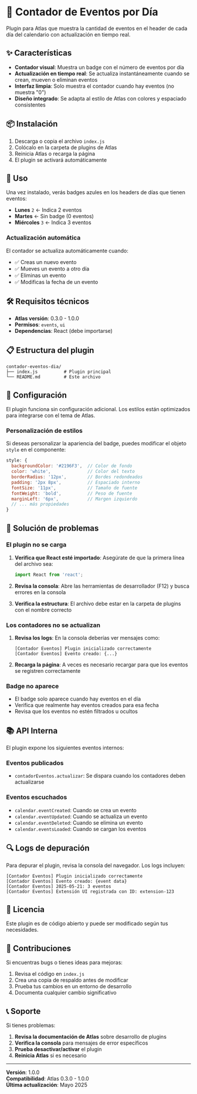 # 🔢 Contador de Eventos por Día

Plugin para Atlas que muestra la cantidad de eventos en el header de cada día del calendario con actualización en tiempo real.

## ✨ Características

- **Contador visual**: Muestra un badge con el número de eventos por día
- **Actualización en tiempo real**: Se actualiza instantáneamente cuando se crean, mueven o eliminan eventos
- **Interfaz limpia**: Solo muestra el contador cuando hay eventos (no muestra "0")
- **Diseño integrado**: Se adapta al estilo de Atlas con colores y espaciado consistentes

## 📦 Instalación

1. Descarga o copia el archivo `index.js`
2. Colócalo en la carpeta de plugins de Atlas
3. Reinicia Atlas o recarga la página
4. El plugin se activará automáticamente

## 🚀 Uso

Una vez instalado, verás badges azules en los headers de días que tienen eventos:

- **Lunes** `2` ← Indica 2 eventos
- **Martes** ← Sin badge (0 eventos)
- **Miércoles** `3` ← Indica 3 eventos

### Actualización automática

El contador se actualiza automáticamente cuando:
- ✅ Creas un nuevo evento
- ✅ Mueves un evento a otro día
- ✅ Eliminas un evento
- ✅ Modificas la fecha de un evento

## 🛠️ Requisitos técnicos

- **Atlas versión**: 0.3.0 - 1.0.0
- **Permisos**: `events`, `ui`
- **Dependencias**: React (debe importarse)

## 📋 Estructura del plugin

```
contador-eventos-dia/
├── index.js          # Plugin principal
└── README.md         # Este archivo
```

## 🔧 Configuración

El plugin funciona sin configuración adicional. Los estilos están optimizados para integrarse con el tema de Atlas.

### Personalización de estilos

Si deseas personalizar la apariencia del badge, puedes modificar el objeto `style` en el componente:

```javascript
style: {
  backgroundColor: '#2196F3',  // Color de fondo
  color: 'white',              // Color del texto
  borderRadius: '12px',        // Bordes redondeados
  padding: '2px 8px',          // Espaciado interno
  fontSize: '11px',            // Tamaño de fuente
  fontWeight: 'bold',          // Peso de fuente
  marginLeft: '6px',           // Margen izquierdo
  // ... más propiedades
}
```

## 🐛 Solución de problemas

### El plugin no se carga

1. **Verifica que React esté importado**: Asegúrate de que la primera línea del archivo sea:
   ```javascript
   import React from 'react';
   ```

2. **Revisa la consola**: Abre las herramientas de desarrollador (F12) y busca errores en la consola

3. **Verifica la estructura**: El archivo debe estar en la carpeta de plugins con el nombre correcto

### Los contadores no se actualizan

1. **Revisa los logs**: En la consola deberías ver mensajes como:
   ```
   [Contador Eventos] Plugin inicializado correctamente
   [Contador Eventos] Evento creado: {...}
   ```

2. **Recarga la página**: A veces es necesario recargar para que los eventos se registren correctamente

### Badge no aparece

- El badge solo aparece cuando hay eventos en el día
- Verifica que realmente hay eventos creados para esa fecha
- Revisa que los eventos no estén filtrados u ocultos

## 📚 API Interna

El plugin expone los siguientes eventos internos:

### Eventos publicados
- `contadorEventos.actualizar`: Se dispara cuando los contadores deben actualizarse

### Eventos escuchados
- `calendar.eventCreated`: Cuando se crea un evento
- `calendar.eventUpdated`: Cuando se actualiza un evento
- `calendar.eventDeleted`: Cuando se elimina un evento
- `calendar.eventsLoaded`: Cuando se cargan los eventos

## 🔍 Logs de depuración

Para depurar el plugin, revisa la consola del navegador. Los logs incluyen:

```
[Contador Eventos] Plugin inicializado correctamente
[Contador Eventos] Evento creado: {event data}
[Contador Eventos] 2025-05-21: 3 eventos
[Contador Eventos] Extensión UI registrada con ID: extension-123
```

## 📄 Licencia

Este plugin es de código abierto y puede ser modificado según tus necesidades.

## 🤝 Contribuciones

Si encuentras bugs o tienes ideas para mejoras:

1. Revisa el código en `index.js`
2. Crea una copia de respaldo antes de modificar
3. Prueba tus cambios en un entorno de desarrollo
4. Documenta cualquier cambio significativo

## 📞 Soporte

Si tienes problemas:

1. **Revisa la documentación de Atlas** sobre desarrollo de plugins
2. **Verifica la consola** para mensajes de error específicos
3. **Prueba desactivar/activar** el plugin
4. **Reinicia Atlas** si es necesario

---

**Versión**: 1.0.0  
**Compatibilidad**: Atlas 0.3.0 - 1.0.0  
**Última actualización**: Mayo 2025